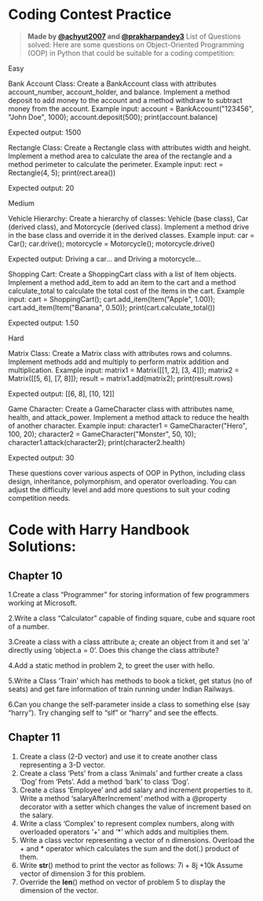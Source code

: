 # Coding Contest Practice
>**Made by [@achyut2007](https://github.com/achyut2007) and  [@prakharpandey3](https://github.com/PrakharPandey3)**
List of Questions solved:
Here are some questions on Object-Oriented Programming (OOP) in Python that could be suitable for a coding competition:

Easy

Bank Account Class: Create a BankAccount class with attributes account_number, account_holder, and balance. Implement a method deposit to add money to the account and a method withdraw to subtract money from the account.
Example input: account = BankAccount("123456", "John Doe", 1000); account.deposit(500); print(account.balance)

Expected output: 1500

Rectangle Class: Create a Rectangle class with attributes width and height. Implement a method area to calculate the area of the rectangle and a method perimeter to calculate the perimeter.
Example input: rect = Rectangle(4, 5); print(rect.area())

Expected output: 20

Medium

Vehicle Hierarchy: Create a hierarchy of classes: Vehicle (base class), Car (derived class), and Motorcycle (derived class). Implement a method drive in the base class and override it in the derived classes.
Example input: car = Car(); car.drive(); motorcycle = Motorcycle(); motorcycle.drive()

Expected output: Driving a car... and Driving a motorcycle...

Shopping Cart: Create a ShoppingCart class with a list of Item objects. Implement a method add_item to add an item to the cart and a method calculate_total to calculate the total cost of the items in the cart.
Example input: cart = ShoppingCart(); cart.add_item(Item("Apple", 1.00)); cart.add_item(Item("Banana", 0.50)); print(cart.calculate_total())

Expected output: 1.50

Hard

Matrix Class: Create a Matrix class with attributes rows and columns. Implement methods add and multiply to perform matrix addition and multiplication.
Example input: matrix1 = Matrix([[1, 2], [3, 4]]); matrix2 = Matrix([[5, 6], [7, 8]]); result = matrix1.add(matrix2); print(result.rows)

Expected output: [[6, 8], [10, 12]]

Game Character: Create a GameCharacter class with attributes name, health, and attack_power. Implement a method attack to reduce the health of another character.
Example input: character1 = GameCharacter("Hero", 100, 20); character2 = GameCharacter("Monster", 50, 10); character1.attack(character2); print(character2.health)

Expected output: 30

These questions cover various aspects of OOP in Python, including class design, inheritance, polymorphism, and operator overloading. You can adjust the difficulty level and add more questions to suit your coding competition needs.

# Code with Harry Handbook Solutions:
## Chapter 10
1.Create a class “Programmer” for storing information of few programmers working at Microsoft.

2.Write a class “Calculator” capable of finding square, cube and square root of a number.

3.Create a class with a class attribute a; create an object from it and set ‘a’ directly using ‘object.a = 0’. Does this change the class attribute?

4.Add a static method in problem 2, to greet the user with hello.

5.Write a Class ‘Train’ which has methods to book a ticket, get status (no of seats) and get fare information of train running under Indian Railways.

6.Can you change the self-parameter inside a class to something else (say “harry”). Try changing self to “slf” or “harry” and see the effects.

## Chapter 11
1. Create a class (2-D vector) and use it to create another class representing a 3-D vector.
2. Create a class ‘Pets’ from a class ‘Animals’ and further create a class ‘Dog’ from ‘Pets’. Add a method ‘bark’ to class ‘Dog’.
3. Create a class ‘Employee’ and add salary and increment properties to it.
Write a method ‘salaryAfterIncrement’ method with a @property decorator with a setter which changes the value of increment based on the salary.
4. Write a class ‘Complex’ to represent complex numbers, along with overloaded operators ‘+’ and ‘*’ which adds and multiplies them.
5. Write a class vector representing a vector of n dimensions. Overload the + and * operator which calculates the sum and the dot(.) product of them.
6. Write __str__() method to print the vector as follows: 7i + 8j +10k
Assume vector of dimension 3 for this problem.
7. Override the __len__() method on vector of problem 5 to display the dimension of the vector.